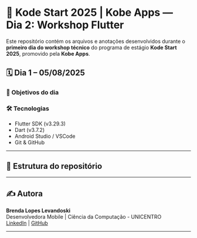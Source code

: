 # 🚀 Kode Start 2025 | Kobe Apps — Dia 2: Workshop Flutter

Este repositório contém os arquivos e anotações desenvolvidos durante o **primeiro dia do workshop técnico** do programa de estágio **Kode Start 2025**, promovido pela **Kobe Apps**.

## 🗓️ Dia 1 – 05/08/2025

### 🎯 Objetivos do dia




### 🛠 Tecnologias

- Flutter SDK (v3.29.3)
- Dart (v3.7.2)
- Android Studio / VSCode
- Git & GitHub

---

## 📁 Estrutura do repositório



---

## ✍️ Autora

**Brenda Lopes Levandoski**  
Desenvolvedora Mobile | Ciência da Computação - UNICENTRO  
[LinkedIn](https://www.linkedin.com/in/brenda-lopes-levandoski) | [GitHub](https://github.com/lopesbrendinha)

---
